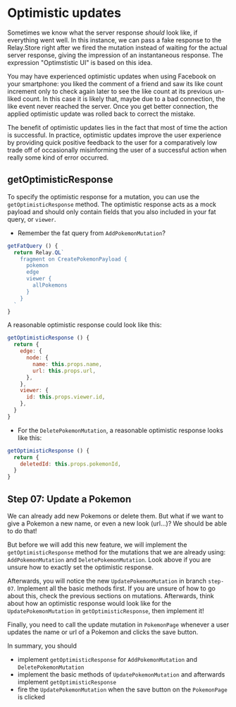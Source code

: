 # Optimistic updates

Sometimes we know what the server response *should* look like, if everything went well. In this instance, we can pass a fake response to the Relay.Store right after we fired the mutation instead of waiting for the actual server response, giving the impression of an instantaneous response. The expression "Optimstistic UI" is based on this idea.

You may have experienced optimistic updates when using Facebook on your smartphone: you liked the comment of a friend and saw its like count increment only to check again later  to see the like count at its previous un-liked count. In this case it is likely that, maybe due to a bad connection, the like event never reached the server. Once you get better connection, the applied optimistic update was rolled back to correct the mistake.

The benefit of optimistic updates lies in the fact that most of time the action is successful. In practice, optimistic updates improve the user experience by providing quick positive feedback to the user for a comparatively low trade off of occasionally misinforming the user of a successful action when really some kind of error occurred.

## getOptimisticResponse

To specify the optimistic response for a mutation, you can use the `getOptimisticResponse` method.
The optimistic response acts as a mock payload and should only contain fields that you also included in your fat query, or `viewer`.

* Remember the fat query from `AddPokemonMutation`?

```javascript
getFatQuery () {
  return Relay.QL`
    fragment on CreatePokemonPayload {
      pokemon
      edge
      viewer {
        allPokemons
      }
    }
  `
}
```

A reasonable optimistic response could look like this:
```javascript
getOptimisticResponse () {
  return {
    edge: {
      node: {
        name: this.props.name,
        url: this.props.url,
      },
    },
    viewer: {
      id: this.props.viewer.id,
    },
  }
}
```

* For the `DeletePokemonMutation`, a reasonable optimistic response looks like this:

```javascript
getOptimisticResponse () {
  return {
    deletedId: this.props.pokemonId,
  }
}
```

## Step 07: Update a Pokemon

We can already add new Pokemons or delete them. But what if we want to give a Pokemon a new name, or even a new look (url...)?
We should be able to do that!

But before we will add this new feature, we will implement the `getOptimisticResponse` method for the mutations that we are already using:
`AddPokemonMutation` and `DeletePokemonMutation`. Look above if you are unsure how to exactly set the optimistic response.

Afterwards, you will notice the new `UpdatePokemonMutation` in branch `step-07`. Implement all the basic methods first. If you are unsure of how to go about this,
 check the previous sections on mutations. Afterwards, think about how an optimistic response would look like for the `UpdatePokemonMutation` in `getOptimisticResponse`, then implement it!

Finally, you need to call the update mutation in `PokemonPage` whenever a user updates the name or url of a Pokemon and clicks the save button.

In summary, you should
* implement `getOptimisticResponse` for `AddPokemonMutation` and `DeletePokemonMutation`
* implement the basic methods of `UpdatePokemonMutation` and afterwards implement `getOptimisticResponse`
* fire the `UpdatePokemonMutation` when the save button on the `PokemonPage` is clicked
